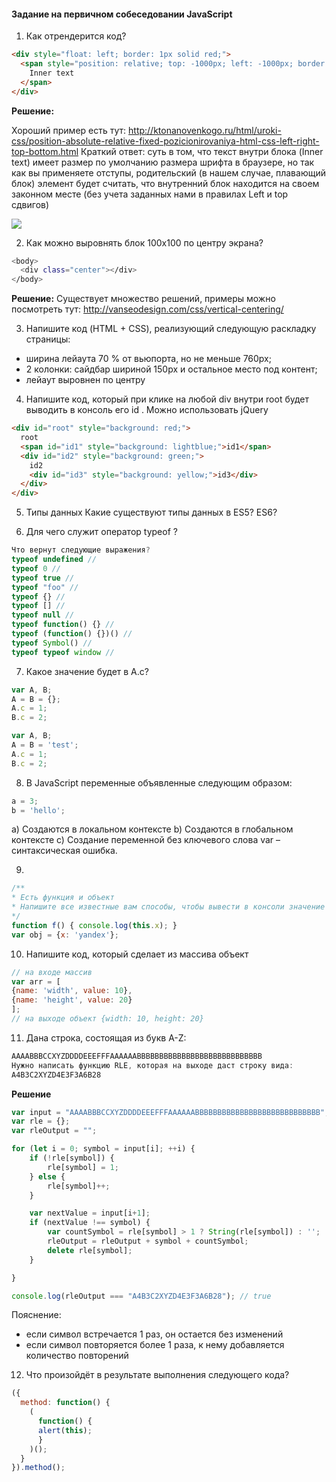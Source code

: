 #### Задание на первичном собеседовании JavaScript

1. Как отрендерится код?

```html
<div style="float: left; border: 1px solid red;">
  <span style="position: relative; top: -1000px; left: -1000px; border: 1px solid green;">
    Inner text
  </span>
</div>
```

**Решение:**

Хороший пример есть тут: http://ktonanovenkogo.ru/html/uroki-css/position-absolute-relative-fixed-pozicionirovaniya-html-css-left-right-top-bottom.html
Краткий ответ: суть в том, что текст внутри блока (Inner text) имеет размер по умолчанию размера шрифта в браузере, но так как вы применяете отступы, родительский (в нашем случае, плавающий блок) элемент будет считать, что внутренний блок находится на своем законном месте (без учета заданных нами в правилах Left и top сдвигов)

<img src="https://habrastorage.org/webt/59/e3/b3/59e3b30a79457748831035.png" />

2. Как можно выровнять блок 100x100 по центру экрана? 

```bash
<body>
  <div class="center"></div>
</body>
```

**Решение:**
Существует множество решений, примеры можно посмотреть тут:
http://vanseodesign.com/css/vertical-centering/


3. Напишите код (HTML + CSS), реализующий следующую раскладку страницы:
- ширина лейаута 70 % от вьюпорта, но не меньше 760px;
- 2 колонки: сайдбар шириной 150px и остальное место под контент;
- лейаут выровнен по центру

4. Напишите код, который при клике на любой div внутри root будет выводить в консоль его id . Можно использовать jQuery
````html
<div id="root" style="background: red;">
  root
  <span id="id1" style="background: lightblue;">id1</span>
  <div id="id2" style="background: green;">
    id2
    <div id="id3" style="background: yellow;">id3</div>
  </div>
</div>
````

5. Типы данных
Какие существуют типы данных в ES5? ES6?

6. Для чего служит оператор typeof ?
````js
Что вернут следующие выражения?
typeof undefined // 
typeof 0 // 
typeof true // 
typeof "foo" // 
typeof {} // 
typeof [] // 
typeof null // 
typeof function() {} // 
typeof (function() {})() // 
typeof Symbol() // 
typeof typeof window // 
````

7. Какое значение будет в A.c?
````js
var A, B;
A = B = {};
A.c = 1;
B.c = 2;
````

````js
var A, B;
A = B = 'test';
A.c = 1;
B.c = 2;
````

8. В JavaScript переменные объявленные следующим образом:
````js
a = 3; 
b = 'hello';
````

a) Cоздаются в локальном контексте
b) Cоздаются в глобальном контексте
c) Cоздание переменной без ключевого слова var – синтаксическая ошибка.

9.
````js
/**
* Есть функция и объект
* Напишите все известные вам способы, чтобы вывести в консоли значение x из объекта используя функцию
*/
function f() { console.log(this.x); }
var obj = {x: 'yandex'};
````

10. Напишите код, который сделает из массива объект
````js
// на входе массив
var arr = [
{name: 'width', value: 10}, 
{name: 'height', value: 20}
];
// на выходе объект {width: 10, height: 20}
````

11. Дана строка, состоящая из букв A-Z:
````js
AAAABBBCCXYZDDDDEEEFFFAAAAAABBBBBBBBBBBBBBBBBBBBBBBBBBBB
Нужно написать функцию RLE, которая на выходе даст строку вида:
A4B3C2XYZD4E3F3A6B28
````


**Решение**
````js
var input = "AAAABBBCCXYZDDDDEEEFFFAAAAAABBBBBBBBBBBBBBBBBBBBBBBBBBBB";
var rle = {};
var rleOutput = "";

for (let i = 0; symbol = input[i]; ++i) {
	if (!rle[symbol]) {
		rle[symbol] = 1;
	} else {
		rle[symbol]++;
	}

	var nextValue = input[i+1];
	if (nextValue !== symbol) {
		var countSymbol = rle[symbol] > 1 ? String(rle[symbol]) : '';
		rleOutput = rleOutput + symbol + countSymbol;
		delete rle[symbol];
	}

}

console.log(rleOutput === "A4B3C2XYZD4E3F3A6B28"); // true
````

Пояснение:
- если символ встречается 1 раз, он остается без изменений
- если символ повторяется более 1 раза, к нему добавляется количество повторений

12. Что произойдёт в результате выполнения следующего кода?
````js
({
  method: function() {
    (
      function() {
      alert(this);
      }
    )();
  }
}).method();
````
